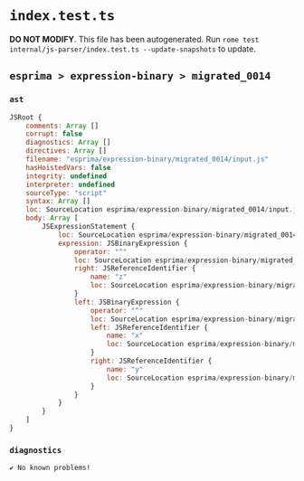 # `index.test.ts`

**DO NOT MODIFY**. This file has been autogenerated. Run `rome test internal/js-parser/index.test.ts --update-snapshots` to update.

## `esprima > expression-binary > migrated_0014`

### `ast`

```javascript
JSRoot {
	comments: Array []
	corrupt: false
	diagnostics: Array []
	directives: Array []
	filename: "esprima/expression-binary/migrated_0014/input.js"
	hasHoistedVars: false
	integrity: undefined
	interpreter: undefined
	sourceType: "script"
	syntax: Array []
	loc: SourceLocation esprima/expression-binary/migrated_0014/input.js 1:0-2:0
	body: Array [
		JSExpressionStatement {
			loc: SourceLocation esprima/expression-binary/migrated_0014/input.js 1:0-1:9
			expression: JSBinaryExpression {
				operator: "^"
				loc: SourceLocation esprima/expression-binary/migrated_0014/input.js 1:0-1:9
				right: JSReferenceIdentifier {
					name: "z"
					loc: SourceLocation esprima/expression-binary/migrated_0014/input.js 1:8-1:9 (z)
				}
				left: JSBinaryExpression {
					operator: "^"
					loc: SourceLocation esprima/expression-binary/migrated_0014/input.js 1:0-1:5
					left: JSReferenceIdentifier {
						name: "x"
						loc: SourceLocation esprima/expression-binary/migrated_0014/input.js 1:0-1:1 (x)
					}
					right: JSReferenceIdentifier {
						name: "y"
						loc: SourceLocation esprima/expression-binary/migrated_0014/input.js 1:4-1:5 (y)
					}
				}
			}
		}
	]
}
```

### `diagnostics`

```
✔ No known problems!

```
